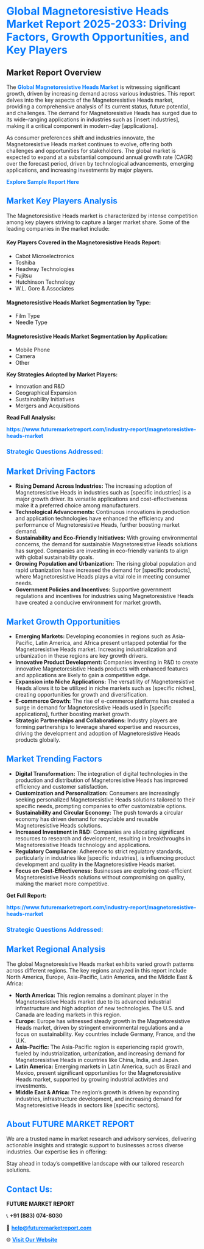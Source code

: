 <h1 style="color: #007BFF;">Global Magnetoresistive Heads Market Report 2025-2033: Driving Factors, Growth Opportunities, and Key Players</h1>

<section id="overview">
<h2>Market Report Overview</h2>
<p>The <a href="https://www.futuremarketreport.com/industry-report/magnetoresistive-heads-market" style="color: #007BFF; text-decoration: none;"><strong>Global Magnetoresistive Heads Market</strong></a> is witnessing significant growth, driven by increasing demand across various industries. This report delves into the key aspects of the Magnetoresistive Heads market, providing a comprehensive analysis of its current status, future potential, and challenges. The demand for Magnetoresistive Heads has surged due to its wide-ranging applications in industries such as [insert industries], making it a critical component in modern-day [applications].</p>
<p>As consumer preferences shift and industries innovate, the Magnetoresistive Heads market continues to evolve, offering both challenges and opportunities for stakeholders. The global market is expected to expand at a substantial compound annual growth rate (CAGR) over the forecast period, driven by technological advancements, emerging applications, and increasing investments by major players.</p>
</section>

<section id="overview">
<p><a href="https://www.futuremarketreport.com/request-sample/reportId=81566" style="color: #007BFF; text-decoration: none;"><strong>Explore Sample Report Here</strong></a></p>
</section>

<section id="key-players">
<h2 style="color: #007BFF;">Market Key Players Analysis</h2>
<p>The Magnetoresistive Heads market is characterized by intense competition among key players striving to capture a larger market share. Some of the leading companies in the market include:</p>
<h4>Key Players Covered in the Magnetoresistive Heads Report:</h4>
<ul><li>Cabot Microelectronics</li><li>Toshiba</li><li>Headway Technologies</li><li>Fujitsu</li><li>Hutchinson Technology</li><li>W.L. Gore &amp; Associates</li></ul>
<h4>Magnetoresistive Heads Market Segmentation by Type:</h4>
<ul><li>Film Type</li><li>Needle Type</li></ul>

<h4>Magnetoresistive Heads Market Segmentation by Application:</h4>
<ul><li>Mobile Phone</li><li>Camera</li><li>Other</li></ul>
<p><strong>Key Strategies Adopted by Market Players:</strong></p>
<ul>
<li>Innovation and R&D</li>
<li>Geographical Expansion</li>
<li>Sustainability Initiatives</li>
<li>Mergers and Acquisitions</li>
</ul>
</section>

<section>
<p><strong>Read Full Analysis: </strong></p><a href="https://www.futuremarketreport.com/industry-report/magnetoresistive-heads-market" style="color: #007BFF; text-decoration: none;"><strong>https://www.futuremarketreport.com/industry-report/magnetoresistive-heads-market</strong></a>
<h3 style="color: #007BFF;">Strategic Questions Addressed:</h3>
</section>

<section id="driving-factors">
<h2 style="color: #007BFF;">Market Driving Factors</h2>
<ul>
<li><strong>Rising Demand Across Industries:</strong> The increasing adoption of Magnetoresistive Heads in industries such as [specific industries] is a major growth driver. Its versatile applications and cost-effectiveness make it a preferred choice among manufacturers.</li>
<li><strong>Technological Advancements:</strong> Continuous innovations in production and application technologies have enhanced the efficiency and performance of Magnetoresistive Heads, further boosting market demand.</li>
<li><strong>Sustainability and Eco-Friendly Initiatives:</strong> With growing environmental concerns, the demand for sustainable Magnetoresistive Heads solutions has surged. Companies are investing in eco-friendly variants to align with global sustainability goals.</li>
<li><strong>Growing Population and Urbanization:</strong> The rising global population and rapid urbanization have increased the demand for [specific products], where Magnetoresistive Heads plays a vital role in meeting consumer needs.</li>
<li><strong>Government Policies and Incentives:</strong> Supportive government regulations and incentives for industries using Magnetoresistive Heads have created a conducive environment for market growth.</li>
</ul>
</section>

<section id="growth-opportunities">
<h2 style="color: #007BFF;">Market Growth Opportunities</h2>
<ul>
<li><strong>Emerging Markets:</strong> Developing economies in regions such as Asia-Pacific, Latin America, and Africa present untapped potential for the Magnetoresistive Heads market. Increasing industrialization and urbanization in these regions are key growth drivers.</li>
<li><strong>Innovative Product Development:</strong> Companies investing in R&D to create innovative Magnetoresistive Heads products with enhanced features and applications are likely to gain a competitive edge.</li>
<li><strong>Expansion into Niche Applications:</strong> The versatility of Magnetoresistive Heads allows it to be utilized in niche markets such as [specific niches], creating opportunities for growth and diversification.</li>
<li><strong>E-commerce Growth:</strong> The rise of e-commerce platforms has created a surge in demand for Magnetoresistive Heads used in [specific applications], further boosting market growth.</li>
<li><strong>Strategic Partnerships and Collaborations:</strong> Industry players are forming partnerships to leverage shared expertise and resources, driving the development and adoption of Magnetoresistive Heads products globally.</li>
</ul>
</section>

<section id="trending-factors">
<h2 style="color: #007BFF;">Market Trending Factors</h2>
<ul>
<li><strong>Digital Transformation:</strong> The integration of digital technologies in the production and distribution of Magnetoresistive Heads has improved efficiency and customer satisfaction.</li>
<li><strong>Customization and Personalization:</strong> Consumers are increasingly seeking personalized Magnetoresistive Heads solutions tailored to their specific needs, prompting companies to offer customizable options.</li>
<li><strong>Sustainability and Circular Economy:</strong> The push towards a circular economy has driven demand for recyclable and reusable Magnetoresistive Heads solutions.</li>
<li><strong>Increased Investment in R&D:</strong> Companies are allocating significant resources to research and development, resulting in breakthroughs in Magnetoresistive Heads technology and applications.</li>
<li><strong>Regulatory Compliance:</strong> Adherence to strict regulatory standards, particularly in industries like [specific industries], is influencing product development and quality in the Magnetoresistive Heads market.</li>
<li><strong>Focus on Cost-Effectiveness:</strong> Businesses are exploring cost-efficient Magnetoresistive Heads solutions without compromising on quality, making the market more competitive.</li>
</ul>
</section>

<section>
<p><strong>Get Full Report: </strong></p><a href="https://www.futuremarketreport.com/industry-report/magnetoresistive-heads-market" style="color: #007BFF; text-decoration: none;"><strong>https://www.futuremarketreport.com/industry-report/magnetoresistive-heads-market</strong></a>
<h3 style="color: #007BFF;">Strategic Questions Addressed:</h3>
</section>


<section id="regional-analysis">
<h2 style="color: #007BFF;">Market Regional Analysis</h2>
<p>The global Magnetoresistive Heads market exhibits varied growth patterns across different regions. The key regions analyzed in this report include North America, Europe, Asia-Pacific, Latin America, and the Middle East & Africa:</p>
<ul>
<li><strong>North America:</strong> This region remains a dominant player in the Magnetoresistive Heads market due to its advanced industrial infrastructure and high adoption of new technologies. The U.S. and Canada are leading markets in this region.</li>
<li><strong>Europe:</strong> Europe has witnessed steady growth in the Magnetoresistive Heads market, driven by stringent environmental regulations and a focus on sustainability. Key countries include Germany, France, and the U.K.</li>
<li><strong>Asia-Pacific:</strong> The Asia-Pacific region is experiencing rapid growth, fueled by industrialization, urbanization, and increasing demand for Magnetoresistive Heads in countries like China, India, and Japan.</li>
<li><strong>Latin America:</strong> Emerging markets in Latin America, such as Brazil and Mexico, present significant opportunities for the Magnetoresistive Heads market, supported by growing industrial activities and investments.</li>
<li><strong>Middle East & Africa:</strong> The region’s growth is driven by expanding industries, infrastructure development, and increasing demand for Magnetoresistive Heads in sectors like [specific sectors].</li>
</ul>
</section>

<footer>
<h2 style="color: #007BFF;">About FUTURE MARKET REPORT</h2>
<p>We are a trusted name in market research and advisory services, delivering actionable insights and strategic support to businesses across diverse industries. Our expertise lies in offering:</p>

<p>Stay ahead in today’s competitive landscape with our tailored research solutions.</p>

<h2 style="color: #007BFF;">Contact Us:</h2>
<p><strong>FUTURE MARKET REPORT</strong></p>
<p>📞 <strong>+91 (883) 074-8030</strong></p>
<p>📧 <strong><a href="mailto:help@futuremarketreport.com" style="color: #007BFF;">help@futuremarketreport.com</a></strong></p>
<p>🌐 <strong><a href="https://www.futuremarketreport.com/" style="color: #007BFF;">Visit Our Website</a></strong></p>
</footer>